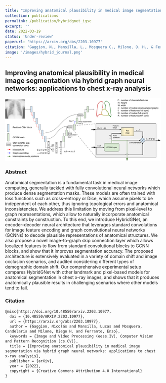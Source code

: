 ```yaml
---
title: "Improving anatomical plausibility in medical image segmentation via hybrid graph neural networks: applications to chest x-ray analysis"
collection: publications
permalink: /publication/hybridgnet_igsc
excerpt: ''
date: 2022-03-19
status: 'Under-review'
paperurl: 'https://arxiv.org/abs/2203.10977'
citation: 'Gaggion, N., Mansilla, L., Mosquera C., Milone, D. H., & Ferrante, E. (2022, March). Improving anatomical plausibility in medical image segmentation via hybrid graph neural networks: applications to chest x-ray analysis. arxiv pre-print, https://doi.org/10.48550/arXiv.2203.10977'
image: '/images/hybrid_journal.png'
---
```


## Improving anatomical plausibility in medical image segmentation via hybrid graph neural networks: applications to chest x-ray analysis

<img src='/images/hybrid_journal.png'>

### Abstract

Anatomical segmentation is a fundamental task in medical image computing, generally tackled with fully convolutional neural networks which produce dense segmentation masks. These models are often trained with loss functions such as cross-entropy or Dice, which assume pixels to be independent of each other, thus ignoring topological errors and anatomical inconsistencies. We address this limitation by moving from pixel-level to graph representations, which allow to naturally incorporate anatomical constraints by construction. To this end, we introduce HybridGNet, an encoder-decoder neural architecture that leverages standard convolutions for image feature encoding and graph convolutional neural networks (GCNNs) to decode plausible representations of anatomical structures. We also propose a novel image-to-graph skip connection layer which allows localized features to flow from standard convolutional blocks to GCNN blocks, and show that it improves segmentation accuracy. The proposed architecture is extensively evaluated in a variety of domain shift and image occlusion scenarios, and audited considering different types of demographic domain shift. Our comprehensive experimental setup compares HybridGNet with other landmark and pixel-based models for anatomical segmentation in chest x-ray images, and shows that it produces anatomically plausible results in challenging scenarios where other models tend to fail.

### Citation
````
@misc{https://doi.org/10.48550/arxiv.2203.10977,
  doi = {10.48550/ARXIV.2203.10977},
  url = {https://arxiv.org/abs/2203.10977},
  author = {Gaggion, Nicolás and Mansilla, Lucas and Mosquera, Candelaria and Milone, Diego H. and Ferrante, Enzo},
  keywords = {Image and Video Processing (eess.IV), Computer Vision and Pattern Recognition (cs.CV)},
  title = {Improving anatomical plausibility in medical image segmentation via hybrid graph neural networks: applications to chest x-ray analysis},
  publisher = {arXiv},
  year = {2022},
  copyright = {Creative Commons Attribution 4.0 International}
}
````
